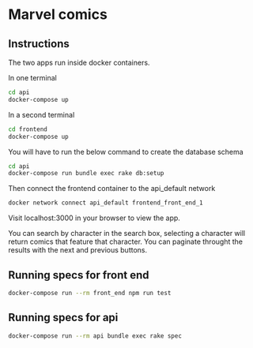 # Marvel comics

## Instructions

The two apps run inside docker containers.

In one terminal
```sh
cd api
docker-compose up
```

In a second terminal
```sh
cd frontend
docker-compose up
```

You will have to run the below command to create the database schema
```sh
cd api
docker-compose run bundle exec rake db:setup
```

Then connect the frontend container to the api_default network
```sh
docker network connect api_default frontend_front_end_1
```

Visit localhost:3000 in your browser to view the app.

You can search by character in the search box, selecting a character
will return comics that feature that character. You can paginate
throught the results with the next and previous buttons.

## Running specs for front end
```sh
docker-compose run --rm front_end npm run test
```
## Running specs for api
```sh
docker-compose run --rm api bundle exec rake spec
```

